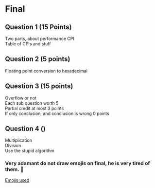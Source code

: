 # Final

## Question 1 (15 Points)

Two parts, about performance CPI  
Table of CPIs and stuff  

## Question 2 (5 points)

Floating point conversion to hexadecimal  

## Question 3 (15 points)

Overflow or not  
Each sub question worth 5  
Partial credit at most 3 points  
If only conclusion, and conclusion is wrong 0 points  

## Question 4 ()

Multiplication  
Division  
Use the stupid algorithm




### Very adamant do not draw emojis on final, he is very tired of them. :hankey:  
[Emojis used](https://gist.github.com/rxaviers/7360908)